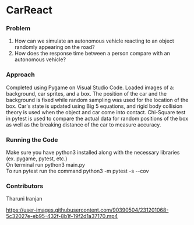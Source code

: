 # CarReact

### Problem
1.	How can we simulate an autonomous vehicle reacting to an object randomly appearing on the road? <br>
2.	How does the response time between a person compare with an autonomous vehicle?


### Approach
Completed using Pygame on Visual Studio Code. Loaded images of a: background, car sprites, and a box. 
The position of the car and the background is fixed while random sampling was used for the location of the box.
Car's state is updated using Big 5 equations, and rigid body collision theory is used when the object and car come into contact.
Chi-Square test in pytest is used to compare the actual data for random positions of the box as well as the breaking distance of the car
to measure accuracy.

### Running the Code
Make sure you have python3 installed along with the necessary libraries (ex. pygame, pytest, etc.) <br>
On terminal run python3 main.py <br>
To run pytest run the command python3 -m pytest -s --cov


### Contributors 
Tharuni Iranjan <br>


https://user-images.githubusercontent.com/90390504/231201068-5c32027e-eb95-432f-8b1f-19f2d1a37170.mp4
